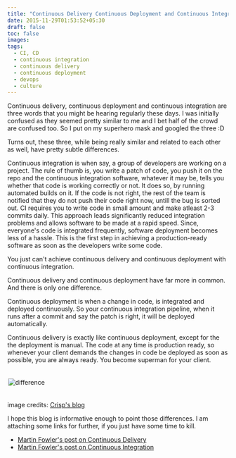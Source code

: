```yaml
---
title: "Continuous Delivery Continuous Deployment and Continuous Integration Whats the Difference"
date: 2015-11-29T01:53:52+05:30
draft: false
toc: false
images:
tags: 
  - CI, CD
  - continuous integration
  - continuous delivery
  - continuous deployment
  - devops
  - culture
---
```


Continuous delivery, continuous deployment and continuous integration
are three words that you might be hearing regularly these days. I was
initially confused as they seemed pretty similar to me and I bet half of
the crowd are confused too. So I put on my superhero mask and googled
the three :D

Turns out, these three, while being really similar and related to each
other as well, have pretty subtle differences.

Continuous integration is when say, a group of developers are working on
a project. The rule of thumb is, you write a patch of code, you push it
on the repo and the continuous integration software, whatever it may be,
tells you whether that code is working correctly or not. It does so, by
running automated builds on it. If the code is not right, the rest of the
team is notified that they do not push their code right now, untill the
bug is sorted out. CI requires you to write code in small amount and
make atleast 2-3 commits daily. This approach leads significantly
reduced integration problems and allows software to be made at a rapid
speed. Since, everyone's code is integrated frequently, software
deployment becomes less of a hassle. This is the first step in achieving
a production-ready software as soon as the developers write some code.

You just can't achieve continuous delivery and continuous deployment
with continuous integration.

Continuous delivery and continuous deployment have far more in common.
And there is only one difference.

Continuous deployment is when a change in code, is integrated and
deployed continuously. So your continuous integration pipeline, when it
runs after a commit and say the patch is right, it will be deployed
automatically.

Continuous delivery is exactly like continuous deployment, except for
the the deployment is manual. The code at any time is production ready,
so whenever your client demands the changes in code be deployed as soon
as possible, you are always ready. You become superman for your client. 

<div class="row"><div class='col-md-6 col-md-offset-3'><img class="img-responsive" alt="difference" src="/assets/blogs/continuous.jpg" style="margin: 20px 2px;"></div></div>

image credits: [Crisp's blog](http://blog.crisp.se/2013/02/05/yassalsundman/continuous-delivery-vs-continuous-deployment)


I hope this blog is informative enough to point those differences. I am
attaching some links for further, if you just have some time to kill. 

- [Martin Fowler's post on Continuous Delivery](http://martinfowler.com/bliki/ContinuousDelivery.html)
- [Martin Fowler's post on Continuous Integration](http://www.martinfowler.com/articles/continuousIntegration.html)

